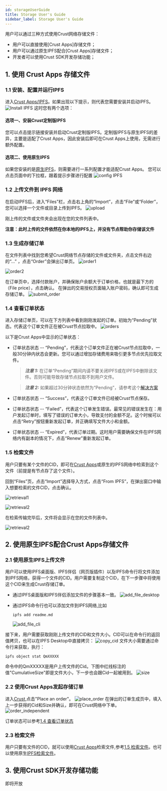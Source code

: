 ```yaml
---
id: storageUserGuide
title: Storage User's Guide
sidebar_label: Storage User's Guide
---
```


用户可以通过三种方式使用Crust网络存储文件：
* 用户可以直接使用[Crust Apps]存储文件；
* 用户可以通过原生IPFS配合[Crust Apps]存储文件；
* 开发者可以使用Crust SDK开发存储功能；

## 1. 使用 Crust Apps 存储文件

### 1.1 安装、配置并运行IPFS
进入[Crust Apps/IPFS](https://apps.crust.network/#/storage)。如果出现以下提示，则代表您需要安装并启动IPFS。
![Install IPFS](https://crust-data.oss-cn-shanghai.aliyuncs.com/wiki/storage/installIPFS)
这时您有两个选项：
#### 选项一、安装Crust定制版IPFS
您可以点击提示链接安装并启动Crust定制版IPFS。定制版IPFS与原生IPFS的差异，主要是适配了Crust Apps，因此安装后即可在Crust Apps上使用，无需进行额外配置。

#### 选项二、使用原生IPFS
如果您安装的是[原生IPFS](https://ipfs.io/#install)，则需要进行一系列配置才能适配Crust Apps。
您可以点击页面中的下拉框，跟着提示步骤进行配置
![config IPFS](https://crust-data.oss-cn-shanghai.aliyuncs.com/wiki/storage/configIPFS.png)

### 1.2 上传文件到 IPFS 网络

在启动IPFS后，进入“Files”栏，点击右上角的“Import”，点击“File”或“Folder”，您可以选择一个文件或目录上传到IPFS。
![upload](https://crust-data.oss-cn-shanghai.aliyuncs.com/wiki/storage/upload.png)

刚上传的文件或文件夹会出现在您的文件列表中。

**注意：此时上传的文件依然在你本地的IPFS上，并没有节点帮助你存储该文件**

### 1.3 生成存储订单
在文件列表中找到您希望Crust网络节点存储的文件或文件夹，点击文件右边的“...” ，点击“Order”会弹出订单页。
![order1](https://crust-data.oss-cn-shanghai.aliyuncs.com/wiki/storage/order_1.png)

![order2](https://crust-data.oss-cn-shanghai.aliyuncs.com/wiki/storage/order_2.png)

在订单页中，选择付款账户，并确保账户余额大于订单价格，也就是最下方的（File price），点击确认。
在弹出的交易授权页面输入账户密码，确认即可生成存储订单。
![submit_order](https://crust-data.oss-cn-shanghai.aliyuncs.com/wiki/storage/submit_order.png)

### 1.4 查看订单状态

进入存储订单页，可以在下方列表中看到刚刚发起的订单。初始为“Pending”状态。代表这个订单文件正在被Crust节点拉取中。
![orders](https://crust-data.oss-cn-shanghai.aliyuncs.com/wiki/storage/orders.png)

以下是Crust Apps中显示的订单状态：

* 订单状态状态 -- “Pending”，代表这个订单文件正在被Crust节点拉取中，一般30分钟内状态会更新。您可以通过增加存储费用来吸引更多节点优先拉取文件。
    > **_注意 1:_** 在订单“Pending”期间内请不要关闭IPFS或在IPFS中删除该文件。否则可能导致存储节点拉取不到用户文件。

    > **_注意 2:_** 如果超过30分钟状态依然为“Pending”，请参考这个[解决方案]()

* 订单状态状态 -- “Success”，代表这个订单文件已经被Crust节点保存。

* 订单状态状态 -- “Failed”，代表这个订单发生错误。最常见的错误发生在：用户发起订单时，填写了错误的订单大小，导致支付的金额不足。这个时候可以点击“Retry”按钮重新发起订单，并正确填写文件大小和金额。

* 订单状态状态 -- “Expired”，代表订单过期。这时用户需要确保文件在IPFS网络内有副本的情况下，点击“Renew”重新发起订单。
  
### 1.5 检索文件
用户只要有某个文件的CID，即可在[Crust Apps](https://apps.crust.network/#/storage/files)或原生的IPFS网络中检索到这个文件（前提是有节点存了这个文件）。

回到“Files”页，点击“Import”选择导入方式，点击“From IPFS”，在弹出窗口中输入想要检索的文件CID，点击确认。

![retrieval1](https://crust-data.oss-cn-shanghai.aliyuncs.com/wiki/storage/retrieval1.png)

![retrieval2](https://crust-data.oss-cn-shanghai.aliyuncs.com/wiki/storage/retrieval2.png)

在检索传输完毕后，文件将会显示在您的文件列表中。

![retrieval2](https://crust-data.oss-cn-shanghai.aliyuncs.com/wiki/storage/retrieved.png)

## 2. 使用原生IPFS配合Crust Apps存储文件
### 2.1 使用原生IPFS上传文件
用户可以使用IPFS桌面版、IPFS伴侣（网页版插件）以及IPFS命令行将文件添加到IPFS网络，获得一个文件的CID。用户需要复制这个CID，在下一步骤中将使用这个CID来生成Crust存储订单。

* 通过IPFS桌面版和IPFS伴侣添加文件的步骤基本一致。
    ![add_file_desktop](https://crust-data.oss-cn-shanghai.aliyuncs.com/wiki/storage/add_file1.png)

    
* 通过IPFS命令行也可以添加文件到IPFS网络,比如
    ```shell
    ipfs add readme.md
    ```
    ![add_file_cli](https://crust-data.oss-cn-shanghai.aliyuncs.com/wiki/storage/add_file2.png)

接下来，用户需要获取刚刚上传文件的CID和文件大小。CID可以在命令行的返回值拷贝，也可以在IPFS Desktop中直接拷贝：
    ![copy_cid](https://crust-data.oss-cn-shanghai.aliyuncs.com/wiki/storage/copy_cid.png)
文件大小需要通过命令行来获取，执行：
```shell
ipfs object stat QmXXXXX
```
命令中的QmXXXXX是用户上传文件的Cid。下图中红线标注的值"CumulativeSize"即是文件大小，下一步也会跟Cid一起被用到。
    ![size](https://crust-data.oss-cn-shanghai.aliyuncs.com/wiki/storage/size.png)



### 2.2 使用Crust Apps发起存储订单
进入[Crust](https://apps.crust.network/#/storage/market),点击"Place an order"。
    ![place_order](https://crust-data.oss-cn-shanghai.aliyuncs.com/wiki/storage/place_order.png)
在弹出的订单生成页中，填入上一步获得的Cid和Size并确认，即可在Crust网络中下单。
    ![order_independent](https://crust-data.oss-cn-shanghai.aliyuncs.com/wiki/storage/order_independent.png)

订单状态可以参考[1.4 查看订单状态](#14-查看订单状态)

### 2.3 检索文件
用户只要有文件的CID，就可以使用[Crust Apps](https://apps.crust.network/#/storage/files)检索文件,参考[1.5 检索文件](#15-检索文件)。也可以使用原生[IPFS检索文件](https://dweb-primer.ipfs.io/avenues-for-access/retrieve-from-peer)。

## 3. 使用Crust SDK开发存储功能
即将开放
